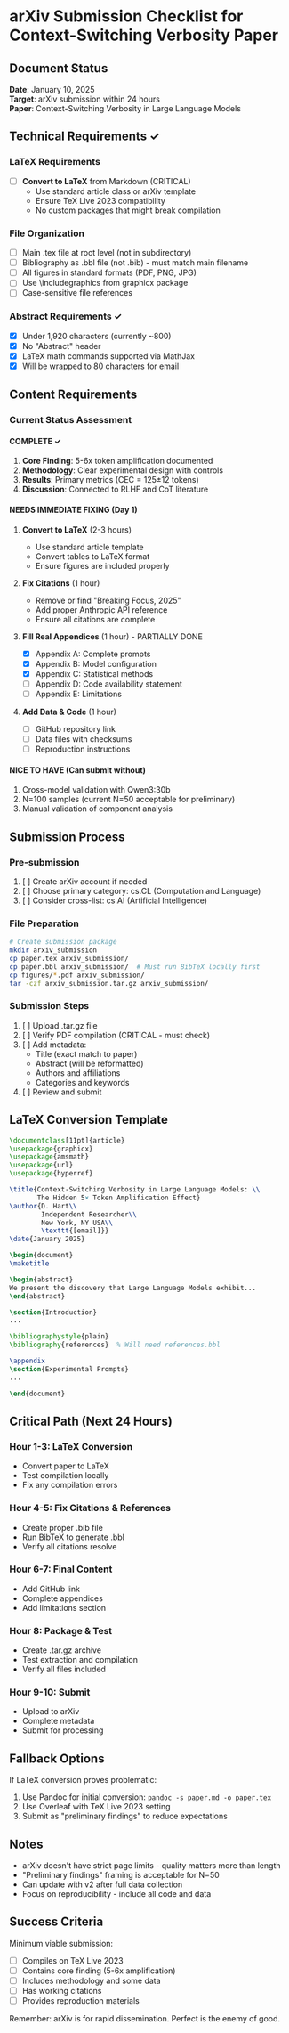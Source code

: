 # arXiv Submission Checklist for Context-Switching Verbosity Paper

## Document Status
**Date**: January 10, 2025  
**Target**: arXiv submission within 24 hours  
**Paper**: Context-Switching Verbosity in Large Language Models

## Technical Requirements ✓

### LaTeX Requirements
- [ ] **Convert to LaTeX** from Markdown (CRITICAL)
  - Use standard article class or arXiv template
  - Ensure TeX Live 2023 compatibility
  - No custom packages that might break compilation

### File Organization
- [ ] Main .tex file at root level (not in subdirectory)
- [ ] Bibliography as .bbl file (not .bib) - must match main filename
- [ ] All figures in standard formats (PDF, PNG, JPG)
- [ ] Use \includegraphics from graphicx package
- [ ] Case-sensitive file references

### Abstract Requirements ✓
- [x] Under 1,920 characters (currently ~800)
- [x] No "Abstract" header
- [x] LaTeX math commands supported via MathJax
- [x] Will be wrapped to 80 characters for email

## Content Requirements

### Current Status Assessment

#### COMPLETE ✓
1. **Core Finding**: 5-6x token amplification documented
2. **Methodology**: Clear experimental design with controls
3. **Results**: Primary metrics (CEC = 125±12 tokens)
4. **Discussion**: Connected to RLHF and CoT literature

#### NEEDS IMMEDIATE FIXING (Day 1)
1. **Convert to LaTeX** (2-3 hours)
   - Use standard article template
   - Convert tables to LaTeX format
   - Ensure figures are included properly

2. **Fix Citations** (1 hour)
   - Remove or find "Breaking Focus, 2025"
   - Add proper Anthropic API reference
   - Ensure all citations are complete

3. **Fill Real Appendices** (1 hour) - PARTIALLY DONE
   - [x] Appendix A: Complete prompts
   - [x] Appendix B: Model configuration
   - [x] Appendix C: Statistical methods
   - [ ] Appendix D: Code availability statement
   - [ ] Appendix E: Limitations

4. **Add Data & Code** (1 hour)
   - [ ] GitHub repository link
   - [ ] Data files with checksums
   - [ ] Reproduction instructions

#### NICE TO HAVE (Can submit without)
1. Cross-model validation with Qwen3:30b
2. N=100 samples (current N=50 acceptable for preliminary)
3. Manual validation of component analysis

## Submission Process

### Pre-submission
1. [ ] Create arXiv account if needed
2. [ ] Choose primary category: cs.CL (Computation and Language)
3. [ ] Consider cross-list: cs.AI (Artificial Intelligence)

### File Preparation
```bash
# Create submission package
mkdir arxiv_submission
cp paper.tex arxiv_submission/
cp paper.bbl arxiv_submission/  # Must run BibTeX locally first
cp figures/*.pdf arxiv_submission/
tar -czf arxiv_submission.tar.gz arxiv_submission/
```

### Submission Steps
1. [ ] Upload .tar.gz file
2. [ ] Verify PDF compilation (CRITICAL - must check)
3. [ ] Add metadata:
   - Title (exact match to paper)
   - Abstract (will be reformatted)
   - Authors and affiliations
   - Categories and keywords
4. [ ] Review and submit

## LaTeX Conversion Template

```latex
\documentclass[11pt]{article}
\usepackage{graphicx}
\usepackage{amsmath}
\usepackage{url}
\usepackage{hyperref}

\title{Context-Switching Verbosity in Large Language Models: \\
       The Hidden 5× Token Amplification Effect}
\author{D. Hart\\
        Independent Researcher\\
        New York, NY USA\\
        \texttt{[email]}}
\date{January 2025}

\begin{document}
\maketitle

\begin{abstract}
We present the discovery that Large Language Models exhibit...
\end{abstract}

\section{Introduction}
...

\bibliographystyle{plain}
\bibliography{references}  % Will need references.bbl

\appendix
\section{Experimental Prompts}
...

\end{document}
```

## Critical Path (Next 24 Hours)

### Hour 1-3: LaTeX Conversion
- Convert paper to LaTeX
- Test compilation locally
- Fix any compilation errors

### Hour 4-5: Fix Citations & References
- Create proper .bib file
- Run BibTeX to generate .bbl
- Verify all citations resolve

### Hour 6-7: Final Content
- Add GitHub link
- Complete appendices
- Add limitations section

### Hour 8: Package & Test
- Create .tar.gz archive
- Test extraction and compilation
- Verify all files included

### Hour 9-10: Submit
- Upload to arXiv
- Complete metadata
- Submit for processing

## Fallback Options

If LaTeX conversion proves problematic:
1. Use Pandoc for initial conversion: `pandoc -s paper.md -o paper.tex`
2. Use Overleaf with TeX Live 2023 setting
3. Submit as "preliminary findings" to reduce expectations

## Notes

- arXiv doesn't have strict page limits - quality matters more than length
- "Preliminary findings" framing is acceptable for N=50
- Can update with v2 after full data collection
- Focus on reproducibility - include all code and data

## Success Criteria

Minimum viable submission:
- [ ] Compiles on TeX Live 2023
- [ ] Contains core finding (5-6x amplification)
- [ ] Includes methodology and some data
- [ ] Has working citations
- [ ] Provides reproduction materials

Remember: arXiv is for rapid dissemination. Perfect is the enemy of good.